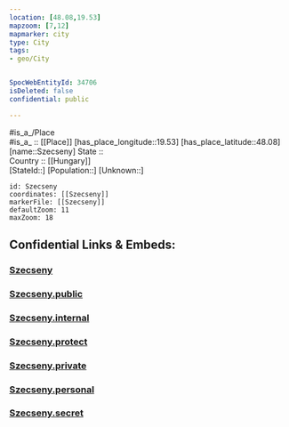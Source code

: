 ```yaml
---
location: [48.08,19.53] 
mapzoom: [7,12] 
mapmarker: city 
type: City
tags:
- geo/City


SpocWebEntityId: 34706
isDeleted: false
confidential: public

---
```

#is_a_/Place  
#is_a_ :: [[Place]] 
[has_place_longitude::19.53] 
[has_place_latitude::48.08] 
[name::Szecseny] 
State ::  
Country :: [[Hungary]]  
[StateId::] 
[Population::] 
[Unknown::] 


```leaflet
id: Szecseny
coordinates: [[Szecseny]] 
markerFile: [[Szecseny]] 
defaultZoom: 11 
maxZoom: 18
```


## Confidential Links & Embeds: 

### [Szecseny](/_Standards/Earth/Continent/Europe/Europe~East/Hungary/Counties~Hungary/Bács-Kiskun/Nógrád/City/Szecseny.md) 

### [Szecseny.public](/_public/Earth/Continent/Europe/Europe~East/Hungary/Counties~Hungary/Bács-Kiskun/Nógrád/City/Szecseny.public.md) 

### [Szecseny.internal](/_internal/Earth/Continent/Europe/Europe~East/Hungary/Counties~Hungary/Bács-Kiskun/Nógrád/City/Szecseny.internal.md) 

### [Szecseny.protect](/_protect/Earth/Continent/Europe/Europe~East/Hungary/Counties~Hungary/Bács-Kiskun/Nógrád/City/Szecseny.protect.md) 

### [Szecseny.private](/_private/Earth/Continent/Europe/Europe~East/Hungary/Counties~Hungary/Bács-Kiskun/Nógrád/City/Szecseny.private.md) 

### [Szecseny.personal](/_personal/Earth/Continent/Europe/Europe~East/Hungary/Counties~Hungary/Bács-Kiskun/Nógrád/City/Szecseny.personal.md) 

### [Szecseny.secret](/_secret/Earth/Continent/Europe/Europe~East/Hungary/Counties~Hungary/Bács-Kiskun/Nógrád/City/Szecseny.secret.md)


